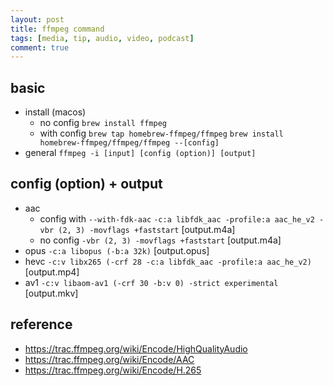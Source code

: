 ```yaml
---
layout: post
title: ffmpeg command
tags: [media, tip, audio, video, podcast]
comment: true
---
```


## basic

- install (macos)
  - no config
    `brew install ffmpeg` 
  - with config
    `brew tap homebrew-ffmpeg/ffmpeg`
    `brew install homebrew-ffmpeg/ffmpeg/ffmpeg --[config]`
- general
  `ffmpeg -i [input] [config (option)] [output]`

## config (option) + output

- aac
  - config with `--with-fdk-aac`
    `-c:a libfdk_aac -profile:a aac_he_v2 -vbr (2, 3) -movflags +faststart` [output.m4a]
  - no config
    `-vbr (2, 3) -movflags +faststart` [output.m4a]
- opus
  `-c:a libopus (-b:a 32k)` [output.opus]
- hevc
  `-c:v libx265 (-crf 28 -c:a libfdk_aac -profile:a aac_he_v2)` [output.mp4]
- av1
  `-c:v libaom-av1 (-crf 30 -b:v 0) -strict experimental` [output.mkv]

## reference

- https://trac.ffmpeg.org/wiki/Encode/HighQualityAudio
- https://trac.ffmpeg.org/wiki/Encode/AAC
- https://trac.ffmpeg.org/wiki/Encode/H.265

